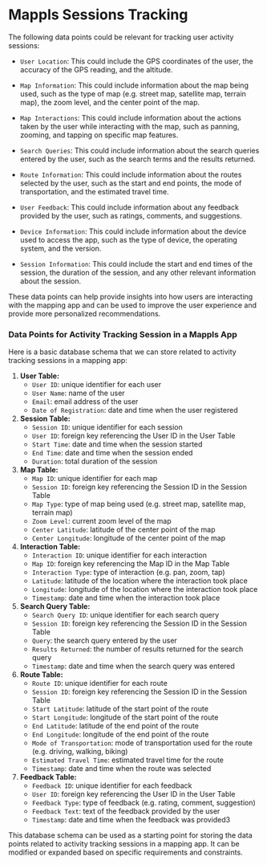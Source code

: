 # Mappls Sessions Tracking

The following data points could be relevant for tracking user activity sessions:

- `User Location`: This could include the GPS coordinates of the user, the accuracy of the GPS reading, and the altitude.

- `Map Information`: This could include information about the map being used, such as the type of map (e.g. street map, satellite map, terrain map), the zoom level, and the center point of the map.

- `Map Interactions`: This could include information about the actions taken by the user while interacting with the map, such as panning, zooming, and tapping on specific map features.

- `Search Queries`: This could include information about the search queries entered by the user, such as the search terms and the results returned.

- `Route Information`: This could include information about the routes selected by the user, such as the start and end points, the mode of transportation, and the estimated travel time.

- `User Feedback`: This could include information about any feedback provided by the user, such as ratings, comments, and suggestions.

- `Device Information`: This could include information about the device used to access the app, such as the type of device, the operating system, and the version.

- `Session Information`: This could include the start and end times of the session, the duration of the session, and any other relevant information about the session.

These data points can help provide insights into how users are interacting with the mapping app and can be used to improve the user experience and provide more personalized recommendations.

### Data Points for Activity Tracking Session in a Mappls App

Here is a basic database schema that we can store related to activity tracking sessions in a mapping app:

1. **User Table:**
   - `User ID`: unique identifier for each user
   - `User Name`: name of the user
   - `Email`: email address of the user
   - `Date of Registration`: date and time when the user registered
2. **Session Table:**
   - `Session ID`: unique identifier for each session
   - `User ID`: foreign key referencing the User ID in the User Table
   - `Start Time`: date and time when the session started
   - `End Time`: date and time when the session ended
   - `Duration`: total duration of the session
3. **Map Table:**
   - `Map ID`: unique identifier for each map
   - `Session ID`: foreign key referencing the Session ID in the Session Table
   - `Map Type`: type of map being used (e.g. street map, satellite map, terrain map)
   - `Zoom Level`: current zoom level of the map
   - `Center Latitude`: latitude of the center point of the map
   - `Center Longitude`: longitude of the center point of the map
4. **Interaction Table:**
   - `Interaction ID`: unique identifier for each interaction
   - `Map ID`: foreign key referencing the Map ID in the Map Table
   - `Interaction Type`: type of interaction (e.g. pan, zoom, tap)
   - `Latitude`: latitude of the location where the interaction took place
   - `Longitude`: longitude of the location where the interaction took place
   - `Timestamp`: date and time when the interaction took place
5. **Search Query Table:**
   - `Search Query ID`: unique identifier for each search query
   - `Session ID`: foreign key referencing the Session ID in the Session Table
   - `Query`: the search query entered by the user
   - `Results Returned`: the number of results returned for the search query
   - `Timestamp`: date and time when the search query was entered
6. **Route Table:**
   - `Route ID`: unique identifier for each route
   - `Session ID`: foreign key referencing the Session ID in the Session Table
   - `Start Latitude`: latitude of the start point of the route
   - `Start Longitude`: longitude of the start point of the route
   - `End Latitude`: latitude of the end point of the route
   - `End Longitude`: longitude of the end point of the route
   - `Mode of Transportation`: mode of transportation used for the route (e.g. driving, walking, biking)
   - `Estimated Travel Time`: estimated travel time for the route
   - `Timestamp`: date and time when the route was selected
7. **Feedback Table:**
   - `Feedback ID`: unique identifier for each feedback
   - `User ID`: foreign key referencing the User ID in the User Table
   - `Feedback Type`: type of feedback (e.g. rating, comment, suggestion)
   - `Feedback Text`: text of the feedback provided by the user
   - `Timestamp`: date and time when the feedback was provided3


This database schema can be used as a starting point for storing the data points related to activity tracking sessions in a mapping app. It can be modified or expanded based on specific requirements and constraints.